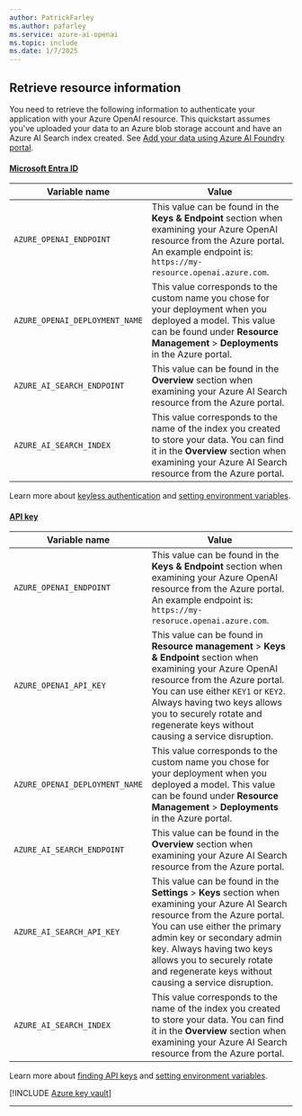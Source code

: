 ```yaml
---
author: PatrickFarley 
ms.author: pafarley 
ms.service: azure-ai-openai
ms.topic: include
ms.date: 1/7/2025
---
```


## Retrieve resource information

You need to retrieve the following information to authenticate your application with your Azure OpenAI resource. This quickstart assumes you've uploaded your data to an Azure blob storage account and have an Azure AI Search index created. See [Add your data using Azure AI Foundry portal](../use-your-data-quickstart.md?pivots=programming-language-studio).

#### [Microsoft Entra ID](#tab/keyless)

|Variable name | Value |
|--------------------------|-------------|
| `AZURE_OPENAI_ENDPOINT`               | This value can be found in the **Keys & Endpoint** section when examining your Azure OpenAI resource from the Azure portal. An example endpoint is: `https://my-resource.openai.azure.com`.|
| `AZURE_OPENAI_DEPLOYMENT_NAME` | This value corresponds to the custom name you chose for your deployment when you deployed a model. This value can be found under **Resource Management** > **Deployments** in the Azure portal.|
| `AZURE_AI_SEARCH_ENDPOINT` | This value can be found in the **Overview** section when examining your Azure AI Search resource from the Azure portal. |
| `AZURE_AI_SEARCH_INDEX` | This value corresponds to the name of the index you created to store your data. You can find it in the **Overview** section when examining your Azure AI Search resource from the Azure portal. |

Learn more about [keyless authentication](/azure/ai-services/authentication) and [setting environment variables](/azure/ai-services/cognitive-services-environment-variables).

#### [API key](#tab/api-key)

|Variable name | Value |
|--------------------------|-------------|
| `AZURE_OPENAI_ENDPOINT`               | This value can be found in the **Keys & Endpoint** section when examining your Azure OpenAI resource from the Azure portal. An example endpoint is: `https://my-resoruce.openai.azure.com`.|
| `AZURE_OPENAI_API_KEY` | This value can be found in **Resource management** > **Keys & Endpoint** section when examining your Azure OpenAI resource from the Azure portal. You can use either `KEY1` or `KEY2`. Always having two keys allows you to securely rotate and regenerate keys without causing a service disruption. |
| `AZURE_OPENAI_DEPLOYMENT_NAME` | This value corresponds to the custom name you chose for your deployment when you deployed a model. This value can be found under **Resource Management** > **Deployments** in the Azure portal.|
| `AZURE_AI_SEARCH_ENDPOINT` | This value can be found in the **Overview** section when examining your Azure AI Search resource from the Azure portal. |
| `AZURE_AI_SEARCH_API_KEY` | This value can be found in the **Settings** > **Keys** section when examining your Azure AI Search resource from the Azure portal. You can use either the primary admin key or secondary admin key. Always having two keys allows you to securely rotate and regenerate keys without causing a service disruption. |
| `AZURE_AI_SEARCH_INDEX` | This value corresponds to the name of the index you created to store your data. You can find it in the **Overview** section when examining your Azure AI Search resource from the Azure portal. |

Learn more about [finding API keys](/azure/ai-services/cognitive-services-environment-variables) and [setting environment variables](/azure/ai-services/cognitive-services-environment-variables).

[!INCLUDE [Azure key vault](~/reusable-content/ce-skilling/azure/includes/ai-services/security/azure-key-vault.md)]

---


